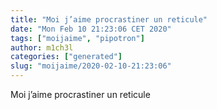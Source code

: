 ```yaml
---
title: "Moi j’aime procrastiner un reticule"
date: "Mon Feb 10 21:23:06 CET 2020"
tags: ["moijaime", "pipotron"]
author: m1ch3l
categories: ["generated"]
slug: "moijaime/2020-02-10-21:23:06"
---
```


Moi j’aime procrastiner un reticule
